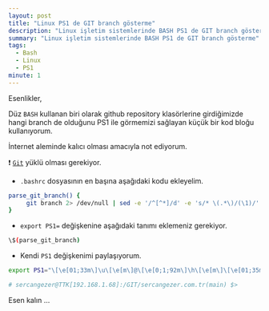 ```yaml
---
layout: post
title: "Linux PS1 de GIT branch gösterme"
description: "Linux işletim sistemlerinde BASH PS1 de GIT branch gösterme"
summary: "Linux işletim sistemlerinde BASH PS1 de GIT branch gösterme"
tags: 
  - Bash
  - Linux
  - PS1
minute: 1
---
```



Esenlikler,

Düz `BASH` kullanan biri olarak github repository klasörlerine girdiğimizde hangi branch de olduğunu PS1 ile görmemizi sağlayan küçük bir kod bloğu kullanıyorum. 

İnternet aleminde kalıcı olması amacıyla not ediyorum.

❗ [`Git`](https://git-scm.com/) yüklü olması gerekiyor.

* `.bashrc` dosyasının en başına aşağıdaki kodu ekleyelim.

```bash
parse_git_branch() {
     git branch 2> /dev/null | sed -e '/^[^*]/d' -e 's/* \(.*\)/(\1)/'
}
```

* `export PS1=` değişkenine aşağıdaki tanımı eklemeniz gerekiyor.

```bash
\$(parse_git_branch) 
```

* Kendi `PS1` değişkenimi paylaşıyorum.

```bash
export PS1="\[\e[01;33m\]\u\[\e[m\]@\[\e[0;1;92m\]\h\[\e[m\]\[\e[01;35m\][\$(hostname -I | awk '{print \$1}')]\[\e[0m\]:\[\e[01;36m\]\$PWD\[\e[m\]\[\e[91m\]\$(parse_git_branch) \[\e[01;31m\]\\$> \[\e[m\]"

# sercangezer@TTK[192.168.1.68]:/GIT/sercangezer.com.tr(main) $>
```

Esen kalın ...

